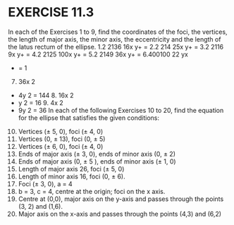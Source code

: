# EXERCISE 11.3
In each of the Exercises 1 to 9, find the coordinates of the foci, the vertices, the length of major axis, the minor axis, the eccentricity and the length of the latus rectum of the ellipse.
1.2 2136 16x y+ = 
2.2 214 25x y+ = 
3.2 2116 9x y+ =
4.2 2125 100x y+ = 
5.2 2149 36x y+ = 
6.400100
22
yx
+ = 1
7. 36x
2
 + 4y
2
 = 144 8. 16x
2
 + y
2
 = 16 9. 4x
2
 + 9y
2
 = 36
In each of the following Exercises 10 to 20, find the equation for the ellipse that satisfies
the given conditions:
10. Vertices (± 5, 0), foci (± 4, 0)
11. Vertices (0, ± 13), foci (0, ± 5)
12. Vertices (± 6, 0), foci (± 4, 0)
13. Ends of major axis (± 3, 0), ends of minor axis (0, ± 2)
14. Ends of major axis (0, ± 5
), ends of minor axis (± 1, 0)
15. Length of major axis 26, foci (± 5, 0)
16. Length of minor axis 16, foci (0, ± 6).
17. Foci (± 3, 0), a = 4
18. b = 3, c = 4, centre at the origin; foci on the x axis.
19. Centre at (0,0), major axis on the y-axis and passes through the points (3, 2) and
(1,6).
20. Major axis on the x-axis and passes through the points (4,3) and (6,2)
